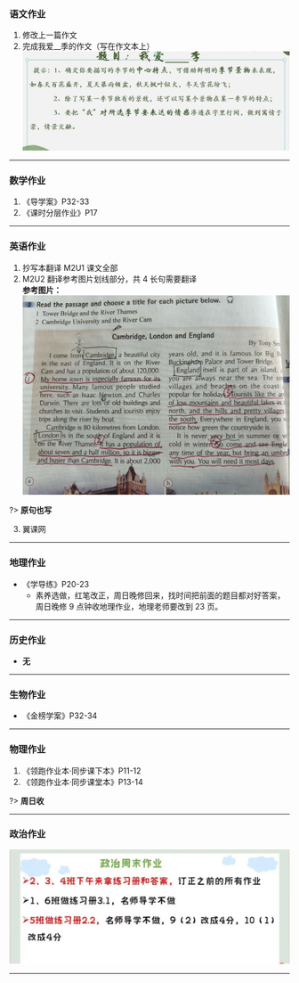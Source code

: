 ﻿### 语文作业

1. 修改上一篇作文
2. 完成我爱\_\_季的作文（写在作文本上）
   ![hw](./_images/3c.webp)

---

### 数学作业

1. 《导学案》P32-33
2. 《课时分层作业》P17

---

### 英语作业

1. 抄写本翻译 M2U1 课文全部
2. M2U2 翻译参考图片划线部分，共 4 长句需要翻译  
   **参考图片：**![参考图片](./_images/3e.webp)

?> **原句也写**

3. 翼课网

---

### 地理作业

- 《学导练》P20-23
  - 素养选做，红笔改正，周日晚修回来，找时间把前面的题目都对好答案，周日晚修 9 点钟收地理作业，地理老师要改到 23 页。

---

### 历史作业

- **无**

---

### 生物作业

- 《金榜学案》P32-34

---

### 物理作业

1. 《领跑作业本·同步课下本》P11-12
2. 《领跑作业本·同步课堂本》P13-14

?> **周日收**

---

### 政治作业

![hw](./_images/3p.webp)

---
